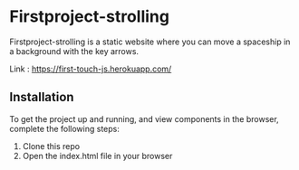 # Firstproject-strolling
Firstproject-strolling is a static website where you can move a spaceship in a background with the key arrows.

Link : https://first-touch-js.herokuapp.com/

## Installation
To get the project up and running, and view components in the browser, complete the following steps:

  1. Clone this repo</br>
  2. Open the index.html file in your browser
